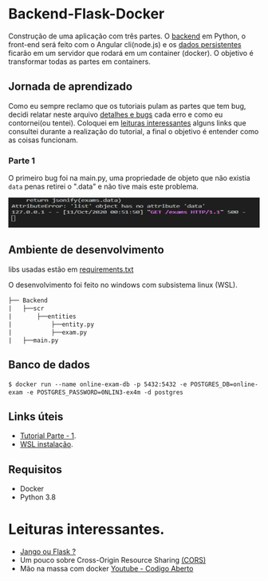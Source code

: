 # Backend-Flask-Docker

Construção de uma aplicação com três partes. O [backend](https://github.com/TiagoGIM/Backend-Flask-Docker) em Python, o front-end será feito com o Angular cli(node.js) e os [dados persistentes](##-Banco-de-dados) ficarão em um servidor que rodará em um container (docker).
O objetivo é transformar todas as partes em containers.

## Jornada de aprendizado
Como eu sempre reclamo que os tutoriais pulam as partes que tem bug, decidi relatar neste arquivo [detalhes e bugs](https://github.com/TiagoGIM/Backend-Flask-Docker/blob/dev/detalhes_e_bugs.txt) cada erro e como eu contornei(ou tentei).
Coloquei em [leituras interessantes](#-Leituras-interessantes.) alguns links que consultei durante a realização do tutorial, a final o objetivo é entender como as coisas funcionam.

### Parte 1
O primeiro bug foi na main.py, uma propriedade de objeto que não existia ```data``` penas retirei o ".data" e não tive mais este problema.
<div align="center">
       <img width="100%" src="./imgs_bugs/bug_data.PNG" alt='bug-.data' width="10" height="60">
</div>

## Ambiente de desenvolvimento
libs usadas estão em [requirements.txt](https://github.com/TiagoGIM/Backend-Flask-Docker/blob/dev/requirements.txt)

O desenvolvimento foi feito no windows com subsistema linux (WSL).
```
├── Backend
|   ├──scr
|       ├──entities
|           ├──entity.py
|           ├──exam.py
|   ├──main.py
```

## Banco de dados
```
$ docker run --name online-exam-db -p 5432:5432 -e POSTGRES_DB=online-exam -e POSTGRES_PASSWORD=0NLIN3-ex4m -d postgres
```

## Links úteis

- [Tutorial Parte - 1](https://auth0.com/blog/using-python-flask-and-angular-to-build-modern-apps-part-1).
- [WSL  instalação](https://docs.microsoft.com/pt-br/windows/wsl/install-win10).

## Requisitos
- Docker
- Python 3.8

# Leituras interessantes.
- [Jango ou Flask ?](https://www.treinaweb.com.br/blog/django-ou-flask-eis-a-questao)
- Um pouco sobre Cross-Origin Resource Sharing [(CORS)](https://developer.mozilla.org/en-US/docs/Web/HTTP/CORS)
- Mão na massa com docker [Youtube - Codigo Aberto](https://www.youtube.com/watch?v=97jWpWp4Pnc&ab_channel=C%C3%B3digoFonteTV)
